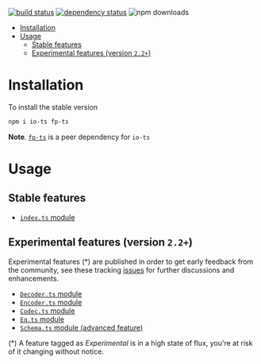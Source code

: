 [![build status](https://img.shields.io/travis/gcanti/io-ts/master.svg?style=flat-square)](https://travis-ci.org/gcanti/io-ts)
[![dependency status](https://img.shields.io/david/gcanti/io-ts.svg?style=flat-square)](https://david-dm.org/gcanti/io-ts)
![npm downloads](https://img.shields.io/npm/dm/io-ts.svg)

<!-- START doctoc generated TOC please keep comment here to allow auto update -->
<!-- DON'T EDIT THIS SECTION, INSTEAD RE-RUN doctoc TO UPDATE -->

- [Installation](#installation)
- [Usage](#usage)
  - [Stable features](#stable-features)
  - [Experimental features (version `2.2+`)](#experimental-features-version-22)

<!-- END doctoc generated TOC please keep comment here to allow auto update -->

# Installation

To install the stable version

```sh
npm i io-ts fp-ts
```

**Note**. [`fp-ts`](https://github.com/gcanti/fp-ts) is a peer dependency for `io-ts`

# Usage

## Stable features

- [`index.ts` module](index.md)

## Experimental features (version `2.2+`)

Experimental features (\*) are published in order to get early feedback from the community, see these tracking [issues](https://github.com/gcanti/io-ts/issues?q=label%3Av2.2+) for further discussions and enhancements.

- [`Decoder.ts` module](Decoder.md)
- [`Encoder.ts` module](Encoder.md)
- [`Codec.ts` module](Codec.md)
- [`Eq.ts` module](Eq.md)
- [`Schema.ts` module (advanced feature)](Schema.md)

(\*) A feature tagged as _Experimental_ is in a high state of flux, you're at risk of it changing without notice.

